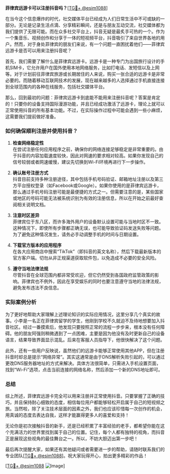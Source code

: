 **菲律宾远游卡可以注册抖音吗？**[[TG💪+ @esim1088](https://t.me/s/esim1088)]

在当今这个信息爆炸的时代，社交媒体平台已经成为人们日常生活中不可或缺的一部分。无论是记录生活点滴、分享精彩瞬间，还是与朋友互动交流，社交媒体都为我们提供了无限可能。而在众多社交平台上，抖音无疑是最炙手可热的一个。作为一个集音乐、视频创作和分享于一体的短视频平台，抖音吸引了来自世界各地的用户。然而，对于身处菲律宾的朋友们来说，有一个问题一直困扰着他们——菲律宾远游卡是否可以用来注册抖音呢？

首先，我们需要了解什么是菲律宾远游卡。远游卡是一种专门为出国旅行设计的手机SIM卡，它允许用户在国外使用本地网络服务，比如打电话、发短信以及上网等。对于计划前往菲律宾旅游或长期居住的人来说，购买一张合适的远游卡是非常必要的。而随着移动互联网技术的发展，现在越来越多的人选择通过手机直接连接到全球范围内的各种在线服务，包括社交媒体平台。

那么，回到最初的问题：菲律宾远游卡到底能不能用来注册抖音呢？答案是肯定的！只要你的设备支持国际漫游功能，并且已经成功激活了远游卡，理论上就可以正常使用抖音的所有基本功能。不过，在实际操作过程中可能会遇到一些小麻烦，这需要我们提前做好准备。

### 如何确保顺利注册并使用抖音？

1. **检查网络稳定性**  
   在尝试注册任何应用程序之前，确保你的网络连接足够稳定是非常重要的。由于抖音的内容加载速度较快，因此对网速的要求相对较高。如果你发现自己的信号较弱或者网速缓慢，建议先切换到Wi-Fi环境再进行下一步操作。

2. **确认账号注册方式**  
   抖音目前支持多种注册途径，其中包括手机号码验证、邮箱地址注册以及第三方平台授权登录（如Facebook或Google）。如果你使用的是菲律宾远游卡，那么通过手机号码注册可能是最便捷的方式之一。但需要注意的是，某些国家或地区的号码可能无法被系统识别为有效的注册信息，所以在开始之前最好查阅相关说明文档。

3. **注意时区差异**  
   菲律宾位于东八区，而许多海外用户的设备默认设置可能与当地时区不一致。这种情况下，即使所有步骤都正确无误，也可能导致验证码发送失败等问题。为了避免这种情况发生，请务必手动调整手机的时间与日期设置。

4. **下载官方版本的应用程序**  
   在各大应用商店中搜索“TikTok”（即抖音的英文名称），然后下载最新版本的官方客户端。切勿从非正规渠道获取软件包，以免造成不必要的安全风险。

5. **遵守当地法律法规**  
   尽管抖音在全球范围内都非常受欢迎，但它仍然受到各国政府监管政策的影响。菲律宾也不例外，因此在享受娱乐的同时也要注意遵守当地的法律法规，避免发布违法不良信息。

### 实际案例分析

为了更好地帮助大家理解上述理论知识的实际应用情况，这里分享几个真实的故事。小李是一名正在菲律宾留学的学生，他刚到学校不久就迫不及待地想要加入抖音社区。经过一番摸索后，他发现只要按照正常的流程一步步来，根本没有任何障碍。他的朋友阿强则稍微遇到了一点困难，主要是因为他没有及时更新自己的设备语言，结果导致界面显示混乱。后来在客服人员指导下，他很快解决了这个问题。

此外，还有一些用户反映说，虽然他们的远游卡能够正常使用其他APP，但在注册抖音时却总是提示“网络异常”。其实这通常是由于DNS解析失败引起的，可以通过更改DNS服务器地址的方式来解决。具体方法很简单，只需进入手机设置页面，找到“Wi-Fi”选项，点击当前连接的网络名称，然后添加一个新的DNS地址即可。

### 总结

综上所述，菲律宾远游卡完全可以用来注册并正常使用抖音。只要掌握了正确的技巧，并且保持耐心细致的态度，相信每位用户都能够轻松开启属于自己的短视频之旅。当然啦，除了关注技术层面的因素之外，我们也应该珍惜每一次创作的机会，用真诚的态度去表达自我，这样才能赢得更多人的喜爱和支持！

无论你是初次接触抖音的新手，还是已经积累了丰富经验的老手，都希望你能在这个充满活力的世界里找到属于自己的位置。记住，每个人都有独特的视角，而抖音正是展现这些视角的最佳舞台之一。所以，不妨大胆迈出第一步吧！

最后再次提醒大家，如果还有其他疑问或者需要进一步的帮助，请随时联系我们的专业团队[[TG💪+ @esim1088](https://t.me/s/esim1088)]。祝大家玩得开心，拍出更多精彩的作品！

[[TG💪+ @esim1088](https://t.me/s/esim1088) ![Image](https://i.postimg.cc/4NQfJmqS/Snipaste-2025-05-13-00-14-12.png)]
